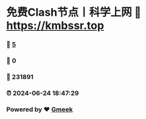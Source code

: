 # 免费Clash节点丨科学上网 :link: https://kmbssr.top
### :page_facing_up: [5](https://kmbssr.top) 
### :speech_balloon: 0 
### :hibiscus: 231891 
### :alarm_clock: 2024-06-24 18:47:29 
### Powered by :heart: [Gmeek](https://github.com/Meekdai/Gmeek)

